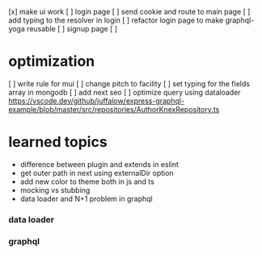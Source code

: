 [x] make ui work
[ ] login page
[ ] send cookie and route to main page
[ ] add typing to the resolver in login
[ ] refactor login page to make graphql-yoga reusable
[ ] signup page
[ ]

# optimization

[ ] write rule for mui
[ ] change pitch to facility
[ ] set typing for the fields array in mongodb
[ ] add next seo
[ ] optimize query using dataloader https://vscode.dev/github/juffalow/express-graphql-example/blob/master/src/repositories/AuthorKnexRepository.ts

# learned topics

- difference between plugin and extends in eslint
- get outer path in next using externalDir option
- add new color to theme both in js and ts
- mocking vs stubbing
- data loader and N+1 problem in graphql

### data loader

### graphql
